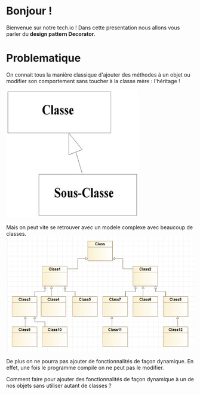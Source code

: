 # Bonjour !

Bienvenue sur notre tech.io ! Dans cette presentation nous allons vous parler du **design pattern Decorator**.

# Problematique

On connait tous la manière classique d'ajouter des méthodes à un objet ou modifier son comportement sans toucher à la classe mère : l'héritage !

![Image Heritage](herit2.jpg)

Mais on peut vite se retrouver avec un modele complexe avec beaucoup de classes.
![Classes](Classes.PNG)

De plus on ne pourra pas ajouter de fonctionnalités de façon dynamique. En effet, une fois le programme compile on ne peut pas le modifier.


Comment faire pour ajouter des fonctionnalités de façon dynamique à un de nos objets sans utiliser autant de classes ?

